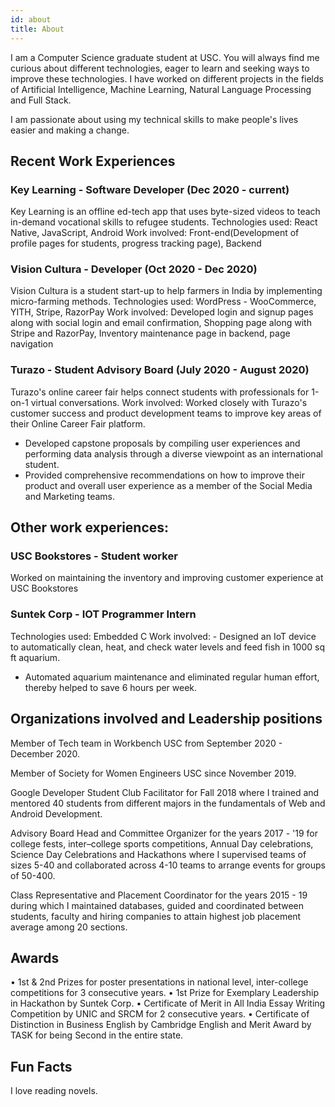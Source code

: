 ```yaml
---
id: about
title: About
---
```


I am a Computer Science graduate student at USC. You will always find me curious about different technologies, eager to learn and seeking ways to improve these technologies. I have worked on different projects in the fields of Artificial Intelligence, Machine Learning, Natural Language Processing and Full Stack.

I am passionate about using my technical skills to make people's lives easier and making a change.


## Recent Work Experiences
### Key Learning - Software Developer (Dec 2020 - current)
Key Learning is an offline ed-tech app that uses byte-sized videos to teach in-demand vocational skills to refugee students.
Technologies used: React Native, JavaScript, Android
Work involved: Front-end(Development of profile pages for students, progress tracking page), Backend

### Vision Cultura - Developer (Oct 2020 - Dec 2020)
Vision Cultura is a student start-up to help farmers in India by implementing micro-farming methods.
Technologies used: WordPress - WooCommerce, YITH, Stripe, RazorPay
Work involved: Developed login and signup pages along with social login and email confirmation, Shopping page along with Stripe and RazorPay, Inventory maintenance page in backend, page navigation

### Turazo - Student Advisory Board (July 2020 - August 2020)
Turazo's online career fair helps connect students with professionals for 1-on-1 virtual conversations.
Work involved: Worked closely with Turazo's customer success and product development teams to improve key areas of their Online Career Fair platform.
- Developed capstone proposals by compiling user experiences and performing data analysis through a diverse viewpoint as an international student.
- Provided comprehensive recommendations on how to improve their product and overall user experience as a member of the Social Media and Marketing teams.


## Other work experiences:
### USC Bookstores - Student worker
Worked on maintaining the inventory and improving customer experience at USC Bookstores

### Suntek Corp - IOT Programmer Intern
Technologies used: Embedded C
Work involved: - Designed an IoT device to automatically clean, heat, and check water levels and feed fish in 1000 sq ft aquarium.
- Automated aquarium maintenance and eliminated regular human effort, thereby helped to save 6 hours per week.


## Organizations involved and Leadership positions
Member of Tech team in Workbench USC from September 2020 - December 2020.

Member of Society for Women Engineers USC since November 2019.

Google Developer Student Club Facilitator for Fall 2018 where I trained and mentored 40 students from different majors in the fundamentals of Web and Android Development.

Advisory Board Head and Committee Organizer for the years 2017 - '19 for college fests, inter–college sports competitions, Annual Day celebrations, Science Day Celebrations and Hackathons where I supervised teams of sizes 5-40 and collaborated across 4-10 teams to arrange events for groups of 50-400.

Class Representative and Placement Coordinator for the years 2015 - 19 during which I maintained databases, guided and coordinated between students, faculty and hiring companies to attain highest job placement average among 20 sections.

## Awards
• 1st & 2nd Prizes for poster presentations in national level, inter-college competitions for 3 consecutive years.
• 1st Prize for Exemplary Leadership in Hackathon by Suntek Corp.
• Certificate of Merit in All India Essay Writing Competition by UNIC and SRCM for 2 consecutive years.
• Certificate of Distinction in Business English by Cambridge English and Merit Award by TASK for being Second in the entire state.


## Fun Facts
I love reading novels.




